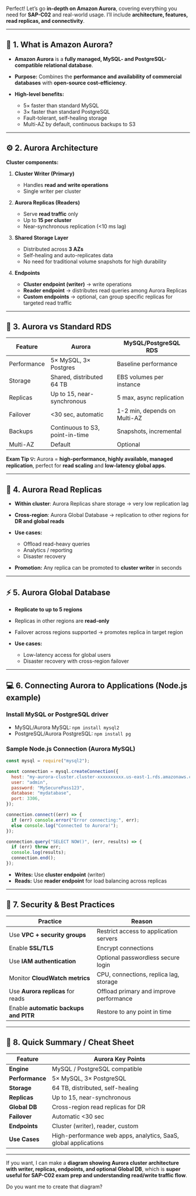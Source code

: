 Perfect! Let’s go **in-depth on Amazon Aurora**, covering everything you need for **SAP-C02** and real-world usage. I’ll include **architecture, features, read replicas, and connectivity**.

---

## 🧭 1. What is Amazon Aurora?

- **Amazon Aurora** is a **fully managed, MySQL- and PostgreSQL-compatible relational database**.
- **Purpose:** Combines the **performance and availability of commercial databases** with **open-source cost-efficiency**.
- **High-level benefits:**

  - 5× faster than standard MySQL
  - 3× faster than standard PostgreSQL
  - Fault-tolerant, self-healing storage
  - Multi-AZ by default, continuous backups to S3

---

## ⚙️ 2. Aurora Architecture

**Cluster components:**

1. **Cluster Writer (Primary)**

   - Handles **read and write operations**
   - Single writer per cluster

2. **Aurora Replicas (Readers)**

   - Serve **read traffic** only
   - Up to **15 per cluster**
   - Near-synchronous replication (<10 ms lag)

3. **Shared Storage Layer**

   - Distributed across **3 AZs**
   - Self-healing and auto-replicates data
   - No need for traditional volume snapshots for high durability

4. **Endpoints**

   - **Cluster endpoint (writer)** → write operations
   - **Reader endpoint** → distributes read queries among Aurora Replicas
   - **Custom endpoints** → optional, can group specific replicas for targeted read traffic

---

## 🧩 3. Aurora vs Standard RDS

| Feature     | Aurora                          | MySQL/PostgreSQL RDS         |
| ----------- | ------------------------------- | ---------------------------- |
| Performance | 5× MySQL, 3× Postgres           | Baseline performance         |
| Storage     | Shared, distributed 64 TB       | EBS volumes per instance     |
| Replicas    | Up to 15, near-synchronous      | 5 max, async replication     |
| Failover    | <30 sec, automatic              | 1-2 min, depends on Multi-AZ |
| Backups     | Continuous to S3, point-in-time | Snapshots, incremental       |
| Multi-AZ    | Default                         | Optional                     |

**Exam Tip 💡:**
Aurora = **high-performance, highly available, managed replication**, perfect for **read scaling** and **low-latency global apps**.

---

## 🔹 4. Aurora Read Replicas

- **Within cluster**: Aurora Replicas share storage → very low replication lag
- **Cross-region**: Aurora Global Database → replication to other regions for **DR and global reads**
- **Use cases:**

  - Offload read-heavy queries
  - Analytics / reporting
  - Disaster recovery

- **Promotion:** Any replica can be promoted to **cluster writer** in seconds

---

## ⚡ 5. Aurora Global Database

- **Replicate to up to 5 regions**
- Replicas in other regions are **read-only**
- Failover across regions supported → promotes replica in target region
- **Use cases:**

  - Low-latency access for global users
  - Disaster recovery with cross-region failover

---

## 💻 6. Connecting Aurora to Applications (Node.js example)

### Install MySQL or PostgreSQL driver

- MySQL/Aurora MySQL: `npm install mysql2`
- PostgreSQL/Aurora PostgreSQL: `npm install pg`

### Sample Node.js Connection (Aurora MySQL)

```javascript
const mysql = require("mysql2");

const connection = mysql.createConnection({
  host: "my-aurora-cluster.cluster-xxxxxxxxxx.us-east-1.rds.amazonaws.com",
  user: "admin",
  password: "MySecurePass123",
  database: "mydatabase",
  port: 3306,
});

connection.connect((err) => {
  if (err) console.error("Error connecting:", err);
  else console.log("Connected to Aurora!");
});

connection.query("SELECT NOW()", (err, results) => {
  if (err) throw err;
  console.log(results);
  connection.end();
});
```

- **Writes:** Use **cluster endpoint** (writer)
- **Reads:** Use **reader endpoint** for load balancing across replicas

---

## 🔐 7. Security & Best Practices

| Practice                              | Reason                                  |
| ------------------------------------- | --------------------------------------- |
| Use **VPC + security groups**         | Restrict access to application servers  |
| Enable **SSL/TLS**                    | Encrypt connections                     |
| Use **IAM authentication**            | Optional passwordless secure login      |
| Monitor **CloudWatch metrics**        | CPU, connections, replica lag, storage  |
| Use **Aurora replicas** for reads     | Offload primary and improve performance |
| Enable **automatic backups and PITR** | Restore to any point in time            |

---

## 🧾 8. Quick Summary / Cheat Sheet

| Feature         | Aurora Key Points                                               |
| --------------- | --------------------------------------------------------------- |
| **Engine**      | MySQL / PostgreSQL compatible                                   |
| **Performance** | 5× MySQL, 3× PostgreSQL                                         |
| **Storage**     | 64 TB, distributed, self-healing                                |
| **Replicas**    | Up to 15, near-synchronous                                      |
| **Global DB**   | Cross-region read replicas for DR                               |
| **Failover**    | Automatic <30 sec                                               |
| **Endpoints**   | Cluster (writer), reader, custom                                |
| **Use Cases**   | High-performance web apps, analytics, SaaS, global applications |

---

If you want, I can make a **diagram showing Aurora cluster architecture with writer, replicas, endpoints, and optional Global DB**, which is **super useful for SAP-C02 exam prep and understanding read/write traffic flow**.

Do you want me to create that diagram?
